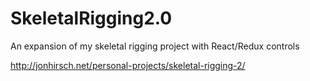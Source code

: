 # SkeletalRigging2.0
An expansion of my skeletal rigging project with React/Redux controls

http://jonhirsch.net/personal-projects/skeletal-rigging-2/
